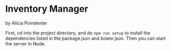 # Inventory Manager

by Alicia Poindexter

First, cd into the project directory, and do `npm run setup` to install the dependencies listed in the package.json and bower.json.  Then you can start the server in Node.
